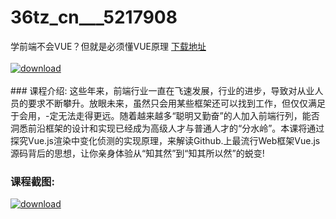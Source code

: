 # 36tz_cn___5217908
学前端不会VUE？但就是必须懂VUE原理
[下载地址](http://www.36tz.cn/article/5217908 "下载地址")
<br/></br>[![download](http://36tz.cn/muke_img/2021_01_1-106-300x172.png "下载地址")](http://www.36tz.cn/article/5217908 "下载地址")
<br/></br>### 课程介绍:
这些年来，前端行业一直在飞速发展，行业的进步，导致对从业人员的要求不断攀升。放眼未来，虽然只会用某些框架还可以找到工作，但仅仅满足于会用，-定无法走得更远。随着越来越多“聪明又勤奋”的人加入前端行列，能否洞悉前沿框架的设计和实现已经成为高级人才与普通人才的“分水岭”。本课将通过探究Vue.js渲染中变化侦测的实现原理，来解读Github.上最流行Web框架Vue.js源码背后的思想，让你亲身体验从“知其然”到“知其所以然”的蜕变!

### 课程截图:
[![download](http://36tz.cn/muke_img/2021_01_2-123.png "下载地址")](http://www.36tz.cn/article/5217908 "下载地址")
